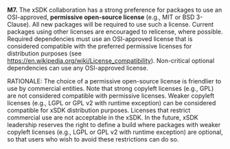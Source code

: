 **M7.** The xSDK collaboration has a strong preference for packages to use an OSI-approved,
**permissive open-source license** (e.g., MIT or BSD 3-Clause). All new packages will be required to
use such a license. Current packages using other licenses are encouraged to relicense, where
possible. Required dependencies must use an OSI-approved license that is considered compatible
with the preferred permissive licenses for distribution purposes (see https://en.wikipedia.org/wiki/License_compatibility).
Non-critical optional dependencies can use any OSI-approved license.

RATIONALE: The choice of a permissive open-source
license is friendlier to use by commercial entities. Note that strong copyleft licenses (e.g., GPL) are not considered
compatible with permissive licenses. Weaker copyleft licenses (e.g., LGPL or GPL v2 with runtime
exception) can be considered compatible for xSDK distribution purposes. Licenses that restrict
commercial use are not acceptable in the xSDK. ​ In the future, xSDK leadership reserves the right to
define a build where packages with weaker copyleft licenses (e.g., LGPL or GPL v2 with runtime
exception) are optional, so that users who wish to avoid these restrictions can do so.
